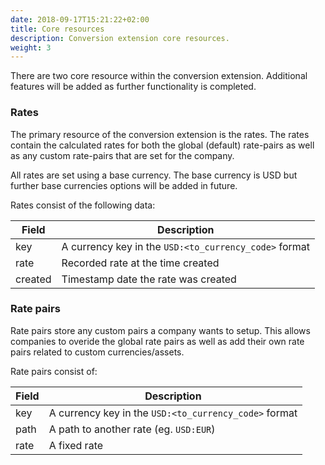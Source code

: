 ```yaml
---
date: 2018-09-17T15:21:22+02:00
title: Core resources
description: Conversion extension core resources.
weight: 3
---
```


There are two core resource within the conversion extension. Additional features will be added as further functionality is completed.

### Rates

The primary resource of the conversion extension is the rates. The rates contain the calculated rates for both the global (default) rate-pairs as well as any custom rate-pairs that are set for the company.

All rates are set using a base currency. The base currency is USD but further base currencies options will be added in future.

Rates consist of the following data:

Field | Description
--- | ---
key |  A currency key in the `USD:<to_currency_code>` format
rate | Recorded rate at the time created
created | Timestamp date the rate was created

### Rate pairs

Rate pairs store any custom pairs a company wants to setup. This allows companies to overide the global rate pairs as well as add their own rate pairs related to custom currencies/assets.

Rate pairs consist of:

Field | Description
--- | ---
key |  A currency key in the `USD:<to_currency_code>` format
path | A path to another rate (eg. `USD:EUR`)
rate | A fixed rate
